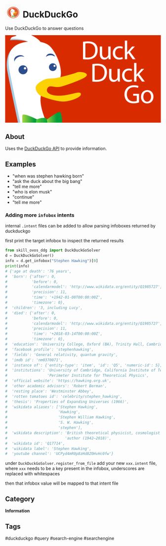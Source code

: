 # <img src='./gui/all/ddg.png' card_color='#de5833' width='50' height='50' style='vertical-align:bottom'/> DuckDuckGo
Use DuckDuckGo to answer questions

![](./gui/all/logo.png)


## About

Uses the [DuckDuckGo API](https://duckduckgo.com/api) to provide information. 

## Examples

* "when was stephen hawking born"
* "ask the duck about the big bang"
* "tell me more"
* "who is elon musk"
* "continue"
* "tell me more"

### Adding more `infobox` intents

internal `.intent` files can be added to allow parsing infoboxes returned by duckduckgo

first print the target infobox to inspect the returned results
```python
from skill_ovos_ddg import DuckDuckGoSolver
d = DuckDuckGoSolver()
info = d.get_infobox("Stephen Hawking")[0]
print(info)
# {'age at death': '76 years',
#  'born': {'after': 0,
#           'before': 0,
#           'calendarmodel': 'http://www.wikidata.org/entity/Q1985727',
#           'precision': 11,
#           'time': '+1942-01-08T00:00:00Z',
#           'timezone': 0},
#  'children': '3, including Lucy',
#  'died': {'after': 0,
#           'before': 0,
#           'calendarmodel': 'http://www.wikidata.org/entity/Q1985727',
#           'precision': 11,
#           'time': '+2018-03-14T00:00:00Z',
#           'timezone': 0},
#  'education': 'University College, Oxford (BA), Trinity Hall, Cambridge (PhD)',
#  'facebook profile': 'stephenhawking',
#  'fields': 'General relativity, quantum gravity',
#  'imdb id': 'nm0370071',
#  'instance of': {'entity-type': 'item', 'id': 'Q5', 'numeric-id': 5},
#  'institutions': 'University of Cambridge, California Institute of Technology, '
#                  'Perimeter Institute for Theoretical Physics',
#  'official website': 'https://hawking.org.uk',
#  'other academic advisors': 'Robert Berman',
#  'resting place': 'Westminster Abbey',
#  'rotten tomatoes id': 'celebrity/stephen_hawking',
#  'thesis': 'Properties of Expanding Universes (1966)',
#  'wikidata aliases': ['Stephen Hawking',
#                       'Hawking',
#                       'Stephen William Hawking',
#                       'S. W. Hawking',
#                       'stephen'],
#  'wikidata description': 'British theoretical physicist, cosmologist and '
#                          'author (1942–2018)',
#  'wikidata id': 'Q17714',
#  'wikidata label': 'Stephen Hawking',
#  'youtube channel': 'UCPyd4mR0p8zHd8Z0HvHc0fw'}
```
under `DuckDuckGoSolver.register_from_file` add your new `xxx.intent` file, where `xxx` needs to be a key present in the infobox, underscores are replaced with whitespaces

then that infobox value will be mapped to that intent file


## Category
**Information**

## Tags
#duckduckgo
#query
#search-engine
#searchengine
